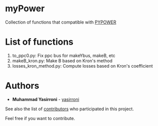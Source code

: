 # myPower
Collection of functions that compatible with [PYPOWER](https://github.com/rwl/PYPOWER)

# List of functions
1. to_ppc0.py: Fix ppc bus for makeYbus, makeB, etc
2. makeB_kron.py: Make B based on Kron's method
3. losses_kron_method.py: Compute losses based on Kron's coefficient

# Authors
* **Muhammad Yasirroni** - [yasirroni](https://github.com/yasirroni)

See also the list of [contributors](https://github.com/yasirroni/myPower/graphs/contributors) who participated in this project.

Feel free if you want to contribute.
